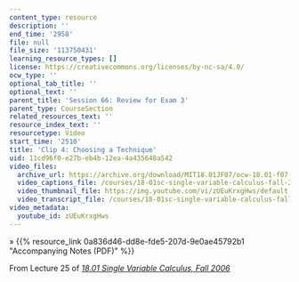 ```yaml
---
content_type: resource
description: ''
end_time: '2958'
file: null
file_size: '113750431'
learning_resource_types: []
license: https://creativecommons.org/licenses/by-nc-sa/4.0/
ocw_type: ''
optional_tab_title: ''
optional_text: ''
parent_title: 'Session 66: Review for Exam 3'
parent_type: CourseSection
related_resources_text: ''
resource_index_text: ''
resourcetype: Video
start_time: '2510'
title: 'Clip 4: Choosing a Technique'
uid: 11cd96f0-e27b-eb4b-12ea-4a435648a542
video_files:
  archive_url: https://archive.org/download/MIT18.01JF07/ocw-18.01-f07-lec25_300k.mp4
  video_captions_file: /courses/18-01sc-single-variable-calculus-fall-2010/93f18b880dfe5aae8834f1320f6db221_zUEuKrxgHws.vtt
  video_thumbnail_file: https://img.youtube.com/vi/zUEuKrxgHws/default.jpg
  video_transcript_file: /courses/18-01sc-single-variable-calculus-fall-2010/2047871e478b43004346496d48848b00_zUEuKrxgHws.pdf
video_metadata:
  youtube_id: zUEuKrxgHws
---
```


» {{% resource_link 0a836d46-dd8e-fde5-207d-9e0ae45792b1 "Accompanying Notes (PDF)" %}}

From Lecture 25 of [_18.01 Single Variable Calculus, Fall 2006_](/courses/18-01-single-variable-calculus-fall-2006/video_galleries/video-lectures)


